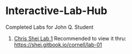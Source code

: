 # Interactive-Lab-Hub

Completed Labs for John Q. Student

1. [Chris Shei Lab 1](https://github.com/ckshei/IDD-Labs/blob/master/lab-01.md)
    Recommended to view it thru: https://shei.gitbook.io/cornell/lab-01
